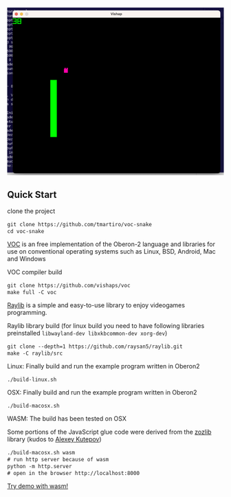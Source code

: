 <p align="center"> <img src="./screenshot.png"> </p>

## Quick Start
clone the project
```
git clone https://github.com/tmartiro/voc-snake
cd voc-snake
```

[VOC](https://github.com/vishapoberon/compiler) is an free implementation of the Oberon-2 language and libraries for use on conventional operating systems such as Linux, BSD, Android, Mac and Windows

VOC compiler build 
```
git clone https://github.com/vishaps/voc
make full -C voc
```
[Raylib](https://github.com/raysan5/raylib.git) is a simple and easy-to-use library to enjoy videogames programming.

Raylib library build
(for linux build you need to have following libraries preinstalled `libwayland-dev libxkbcommon-dev xorg-dev`)
```
git clone --depth=1 https://github.com/raysan5/raylib.git
make -C raylib/src
```

Linux: Finally build and run the example program written in Oberon2
```
./build-linux.sh
```

OSX: Finally build and run the example program written in Oberon2
```
./build-macosx.sh
```

WASM: The build has been tested on OSX

Some portions of the JavaScript glue code were derived from the [zozlib]( https://github.com/tsoding/zozlib.js) library (kudos to [Alexey Kutepov](https://github.com/rexim))
```
./build-macosx.sh wasm
# run http server because of wasm
python -m http.server
# open in the browser http://localhost:8000
```
[Try demo with wasm!](https://tmartiro.github.io/voc-snake)


